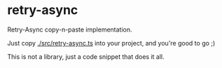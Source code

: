 # retry-async

Retry-Async copy-n-paste implementation.

Just copy [./src/retry-async.ts](./src/retry-async.ts) into your project, and you're good to go ;)

This is not a library, just a code snippet that does it all.
